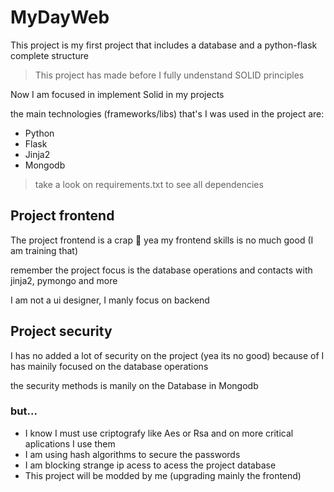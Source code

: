 # MyDayWeb
This project is my first project that includes a database and a python-flask complete structure

> This project has made before I fully undenstand SOLID principles

Now I am focused in implement Solid in my projects

the main technologies (frameworks/libs) that's I was used in the project are:

* Python
* Flask
* Jinja2
* Mongodb

> take a look on requirements.txt to see all dependencies

## Project frontend

The project frontend is a crap 🤣
yea my frontend skills is no much good (I am training that)

remember the project focus is the database operations and contacts
with jinja2, pymongo and more

I am not a ui designer, I manly focus on backend

## Project security

I has no added a lot of security on the project (yea its no good)
because of I has mainily focused on the database operations

the security methods is manily on the Database in Mongodb

### but...

* I know I must use criptografy like Aes or Rsa and on more critical aplications I use them
* I am using hash algorithms to secure the passwords
* I am blocking strange ip acess to acess the project database
* This project will be modded by me (upgrading mainly the frontend)
